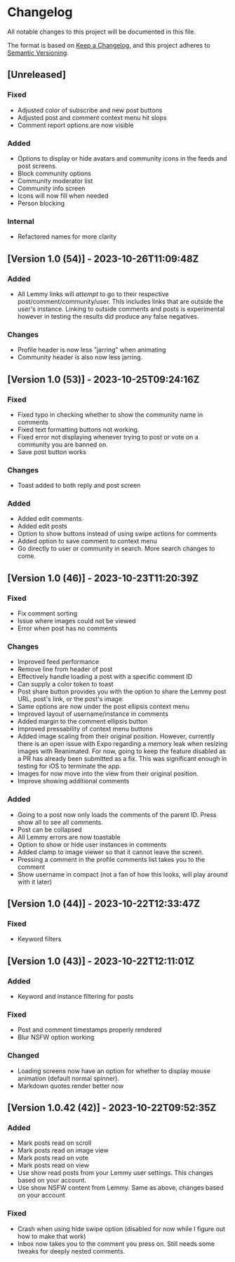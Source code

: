 # Changelog

All notable changes to this project will be documented in this file.

The format is based on [Keep a Changelog](https://keepachangelog.com/en/1.0.0/),
and this project adheres to [Semantic Versioning](https://semver.org/spec/v2.0.0.html).

## [Unreleased]

### Fixed

- Adjusted color of subscribe and new post buttons
- Adjusted post and comment context menu hit slops
- Comment report options are now visible

### Added

- Options to display or hide avatars and community icons in the feeds and post screens.
- Block community options
- Community moderator list
- Community info screen
- Icons will now fill when needed
- Person blocking

### Internal

- Refactored names for more clarity

## [Version 1.0 (54)] - 2023-10-26T11:09:48Z

### Added

- All Lemmy links will *attempt* to go to their respective post/comment/community/user. This includes links that are
outside the user's instance. Linking to outside comments and posts is experimental however in testing the results did
produce any false negatives.

### Changes

- Profile header is now less "jarring" when animating
- Community header is also now less jarring.

## [Version 1.0 (53)] - 2023-10-25T09:24:16Z

### Fixed

- Fixed typo in checking whether to show the community name in comments
- Fixed text formatting buttons not working.
- Fixed error not displaying whenever trying to post or vote on a community you are banned on.
- Save post button works

### Changes

- Toast added to both reply and post screen

### Added

- Added edit comments
- Added edit posts
- Option to show buttons instead of using swipe actions for comments
- Added option to save comment to context menu
- Go directly to user or community in search. More search changes to come.

## [Version 1.0 (46)] - 2023-10-23T11:20:39Z

### Fixed

- Fix comment sorting
- Issue where images could not be viewed
- Error when post has no comments

### Changes

- Improved feed performance
- Remove line from header of post
- Effectively handle loading a post with a specific comment ID
- Can supply a color token to toast
- Post share button provides you with the option to share the Lemmy post URL, post's link, or the post's image.
- Same options are now under the post ellipsis context menu
- Improved layout of username/instance in comments
- Added margin to the comment ellipsis button
- Improved pressability of context menu buttons
- Added image scaling from their original position. However, currently there is an open issue with Expo regarding 
a memory leak when resizing images with Reanimated. For now, going to keep the feature disabled as a PR has already been
submitted as a fix. This was significant enough in testing for iOS to terminate the app.
- Images for now move into the view from their original position.
- Improve showing additional comments

### Added

- Going to a post now only loads the comments of the parent ID. Press show all to see all comments.
- Post can be collapsed
- All Lemmy errors are now toastable
- Option to show or hide user instances in comments
- Added clamp to image viewer so that it cannot leave the screen.
- Pressing a comment in the profile comments list takes you to the comment
- Show username in compact (not a fan of how this looks, will play around with it later)

## [Version 1.0 (44)] - 2023-10-22T12:33:47Z

### Fixed

- Keyword filters

## [Version 1.0 (43)] - 2023-10-22T12:11:01Z

### Added

- Keyword and instance filtering for posts

### Fixed

- Post and comment timestamps properly rendered
- Blur NSFW option working

### Changed

- Loading screens now have an option for whether to display mouse animation (default normal spinner).
- Markdown quotes render better now

## [Version 1.0.42 (42)] - 2023-10-22T09:52:35Z

### Added

- Mark posts read on scroll
- Mark posts read on image view
- Mark posts read on vote
- Mark posts read on view
- Use show read posts from your Lemmy user settings. This changes based on your account.
- Use show NSFW content from Lemmy. Same as above, changes based on your account

### Fixed

- Crash when using hide swipe option (disabled for now while I figure out how to make that work)
- Inbox now takes you to the comment you press on. Still needs some tweaks for deeply nested comments.
